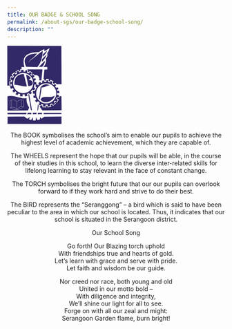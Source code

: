```yaml
---
title: OUR BADGE & SCHOOL SONG
permalink: /about-sgs/our-badge-school-song/
description: ""
---
```



<img src="/images/School-Logo.jpg" 
     style="width:25%">

<p style="text-align: center;">The BOOK symbolises the school’s aim to enable our pupils to achieve the highest level of academic achievement, which they are capable of.</p>
<p style="text-align: center;">The WHEELS represent the hope that our pupils will be able, in the course of their studies in this school, to learn the diverse inter-related skills for lifelong learning to stay relevant in the face of constant change.</p>
<p style="text-align: center;">The TORCH symbolises the bright future that our our pupils can overlook forward to if they work hard and strive to do their best.</p>
<p style="text-align: center;">The BIRD represents the “Seranggong” – a bird which is said to have been peculiar to the area in which our school is located. Thus, it indicates that our school is situated in the Serangoon district.</p>
<p style="text-align: center;">Our School Song</p>
<p style="text-align: center;">Go forth! Our Blazing torch uphold<br>With friendships true and hearts of gold.<br>Let’s learn with grace and serve with pride.<br>Let faith and wisdom be our guide.</p>
<p style="text-align: center;">Nor creed nor race, both young and old<br>United in our motto bold –<br>With diligence and integrity,<br>We’ll shine our light for all to see.<br>Forge on with all our zeal and might:<br>Serangoon Garden flame, burn bright!</p>